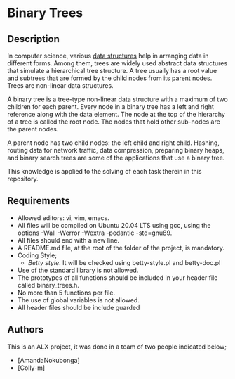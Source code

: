 # Binary Trees

## Description
In computer science, various [data structures](https://www.upgrad.com/blog/data-structure-project-ideas-beginners/) help in arranging data in different forms. Among them, trees are widely used abstract data structures that simulate a hierarchical tree structure. A tree usually has a root value and subtrees that are formed by the child nodes from its parent nodes. Trees are non-linear data structures.

A binary tree is a tree-type non-linear data structure with a maximum of two children for each parent. Every node in a binary tree has a left and right reference along with the data element. The node at the top of the hierarchy of a tree is called the root node. The nodes that hold other sub-nodes are the parent nodes.

A parent node has two child nodes: the left child and right child. Hashing, routing data for network traffic, data compression, preparing binary heaps, and binary search trees are some of the applications that use a binary tree.

This knowledge is applied to the solving of each task therein in this repository.

## Requirements

- Allowed editors: vi, vim, emacs.
- All files will be compiled on Ubuntu 20.04 LTS using gcc, using the options -Wall -Werror -Wextra -pedantic -std=gnu89.
- All files should end with a new line.
- A README.md file, at the root of the folder of the project, is mandatory.
- Coding Style;
  - *Betty style*. It will be checked using betty-style.pl and betty-doc.pl
- Use of the standard library is not allowed.
- The prototypes of all functions should be included in your header file called binary_trees.h.
- No more than 5 functions per file.
- The use of global variables is not allowed.
- All header files should be include guarded

## Authors
This is an ALX project, it was done in a team of two people indicated below;

- [AmandaNokubonga]
- [Colly-m]
